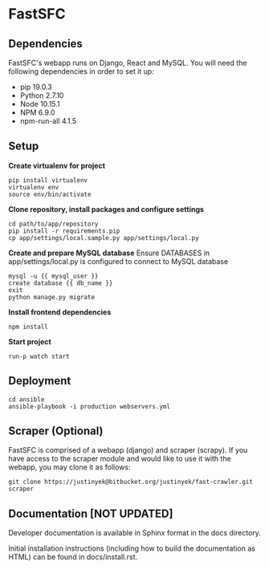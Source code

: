 FastSFC
======================

## Dependencies

FastSFC's webapp runs on Django, React and MySQL. You will need the following dependencies in order to set it up:

* pip 19.0.3
* Python 2.7.10
* Node 10.15.1
* NPM 6.9.0
* npm-run-all 4.1.5

## Setup

**Create virtualenv for project**
```
pip install virtualenv
virtualenv env
source env/bin/activate
```

**Clone repository, install packages and configure settings**
```
cd path/to/app/repository
pip install -r requirements.pip
cp app/settings/local.sample.py app/settings/local.py
```

**Create and prepare MySQL database**
Ensure DATABASES in app/settings/local.py is configured to connect to MySQL database
```
mysql -u {{ mysql_user }}
create database {{ db_name }}
exit
python manage.py migrate
```

**Install frontend dependencies**
```
npm install
```

**Start project**
```
run-p watch start
```

## Deployment
```
cd ansible
ansible-playbook -i production webservers.yml
```

## Scraper (Optional)

FastSFC is comprised of a webapp (django) and scraper (scrapy). If you have access to the scraper module and would like to use it with the webapp, you may clone it as follows:

```
git clone https://justinyek@bitbucket.org/justinyek/fast-crawler.git scraper
```

## Documentation [NOT UPDATED]

Developer documentation is available in Sphinx format in the docs directory.

Initial installation instructions (including how to build the documentation as
HTML) can be found in docs/install.rst.